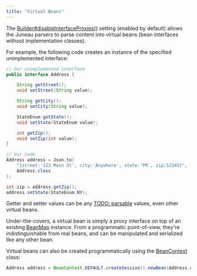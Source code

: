 ```yaml
---
title: "Virtual Beans"
---
```


The [Builder#disableInterfaceProxies()](../apidocs/org/apache/juneau/BeanContext/Builder.html#disableInterfaceProxies()) setting (enabled by default) allows the Juneau parsers to parse content into virtual beans (bean interfaces without implementation classes).

For example, the following code creates an instance of the specified unimplemented interface:

```java
// Our unimplemented interface
public interface Address {

    String getStreet();
    void setStreet(String value);

    String getCity();
    void setCity(String value);

    StateEnum getState();
    void setState(StateEnum value);

    int getZip();
    void setZip(int value);
}

// Our code
Address address = Json.to(
    "{street:'123 Main St', city:'Anywhere', state:'PR', zip:12345}",
    Address.class
);

int zip = address.getZip();
address.setState(StateEnum.NY);
```

Getter and setter values can be any [TODO: parsable](TODO.md) values, even other virtual beans.

Under-the-covers, a virtual bean is simply a proxy interface on top of an existing [BeanMap](../apidocs/org/apache/juneau/BeanMap.html) instance.
From a programmatic point-of-view, they're indistinguishable from real beans, and can be manipulated and serialized like any other bean.

Virtual beans can also be created programmatically using the [BeanContext](../apidocs/org/apache/juneau/BeanContext.html) class:

```java
Address address = BeanContext.DEFAULT.createSession().newBean(Address.class);
```